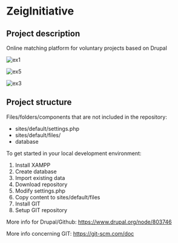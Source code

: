 # ZeigInitiative
## Project description
Online matching platform for voluntary projects based on Drupal


![ex1](https://github.com/eisbear2020/ZeigInititiative/assets/22665206/4a7d8f46-3a68-4dfa-8aa8-9bc873206d64)

![ex5](https://github.com/eisbear2020/ZeigInititiative/assets/22665206/6a2df5fb-0c0c-4256-a659-8fb136f1f080)

![ex3](https://github.com/eisbear2020/ZeigInititiative/assets/22665206/c2ea4d32-5173-41bf-89a2-3be541de06d0)

## Project structure
Files/folders/components that are not included in the repository:

  - sites/default/settings.php
  - sites/default/files/
  - database
  
To get started in your local development environment:

  1) Install XAMPP
  2) Create database
  3) Import existing data
  4) Download repository
  5) Modify settings.php
  6) Copy content to sites/default/files
  7) Install GIT
  8) Setup GIT repository
  
More info for Drupal/Github: https://www.drupal.org/node/803746

More info concerning GIT: https://git-scm.com/doc
